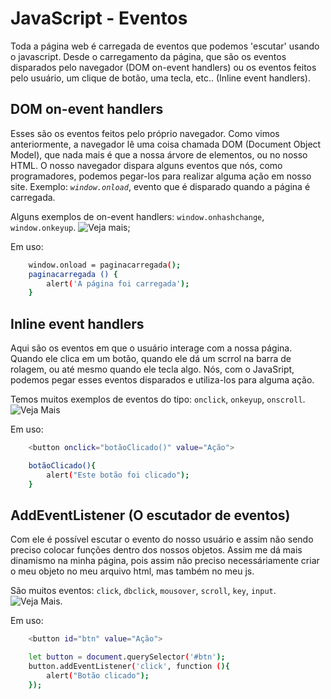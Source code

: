 # JavaScript - Eventos
Toda a página web é carregada de eventos que podemos 'escutar' usando o javascript. Desde o carregamento da página, que são os eventos disparados pelo navegador (DOM on-event handlers) ou os eventos feitos pelo usuário, um clique de botão, uma tecla, etc.. (Inline event handlers).

## DOM on-event handlers
Esses são os eventos feitos pelo próprio navegador. Como vimos anteriormente, a navegador lê uma coisa chamada DOM (Document Object Model), que nada mais é que a nossa árvore de elementos, ou no nosso HTML. O nosso navegador dispara alguns eventos que nós, como programadores, podemos pegar-los para realizar alguma ação em nosso site. Exemplo: *`window.onload`*, evento que é disparado quando a página é carregada. 

Alguns exemplos de on-event handlers: `window.onhashchange`, `window.onkeyup`. ![Veja mais](https://developer.mozilla.org/pt-BR/docs/Web/API/Window);

Em uso: 

```sh 
    window.onload = paginacarregada();
    paginacarregada () {
        alert('A página foi carregada');
    }
```

## Inline event handlers
Aqui são os eventos em que o usuário interage com a nossa página. Quando ele clica em um botão, quando ele dá um scrrol na barra de rolagem, ou até mesmo quando ele tecla algo. Nós, com o JavaSript, podemos pegar esses eventos disparados e utiliza-los para alguma ação. 

Temos muitos exemplos de eventos do tipo: `onclick`, `onkeyup`, `onscroll`. ![Veja Mais](https://developer.mozilla.org/pt-BR/docs/Web/API/GlobalEventHandlers/onclick)

Em uso: 

```sh 
    <button onclick="botãoClicado()" value="Ação">

    botãoClicado(){
        alert("Este botão foi clicado");
    }
```

## AddEventListener (O escutador de eventos)
Com ele é possível escutar o evento do nosso usuário e assim não sendo preciso colocar funções dentro dos nossos objetos. Assim me dá mais dinamismo na minha página, pois assim não preciso necessáriamente criar o meu objeto no meu arquivo html, mas também no meu js. 

São muitos eventos: `click`, `dbclick`, `mousover`, `scroll`, `key`, `input`. ![Veja Mais](https://www.w3schools.com/jsref/dom_obj_event.asp).

Em uso: 

```sh 
    <button id="btn" value="Ação">

    let button = document.querySelector('#btn');
    button.addEventListener('click', function (){
        alert("Botão clicado");
    });
```


